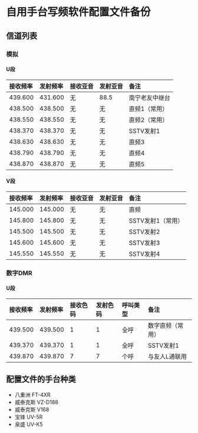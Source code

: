 # 自用手台写频软件配置文件备份

## 信道列表

### 模拟

#### U段

| 接收频率 | 发射频率 | 接收亚音 | 发射亚音 | 备注 |
| :------ | :---- | :------ | :------ | :------ |
| 439.600 | 431.600 | 无 | 88.5 | 南宁老友中继台 |
| 438.500 | 438.500 | 无 | 无 | 直频1（常用） |
| 438.550 | 438.550 | 无 | 无 | 直频2（常用） |
| 438.370 | 438.370 | 无 | 无 | SSTV发射1 |
| 438.630 | 438.630 | 无 | 无 | 直频3 |
| 438.790 | 438.790 | 无 | 无 | 直频4 |
| 438.870 | 438.870 | 无 | 无 | 直频5 |

#### V段

| 接收频率 | 发射频率 | 接收亚音 | 发射亚音 | 备注 |
| :------ | :---- | :------ | :------ | :------ |
| 145.000 | 145.000 | 无 | 无 | 直频 |
| 145.800 | 145.800 | 无 | 无 | SSTV发射1（常用） |
| 145.500 | 145.500 | 无 | 无 | SSTV发射2 |
| 145.600 | 145.600 | 无 | 无 | SSTV发射3 |
| 145.550 | 145.550 | 无 | 无 | SSTV发射4 |

### 数字DMR

#### U段

| 接收频率 | 发射频率 | 接收色码 | 发射色码 | 呼叫类型 | 备注 |
| :------ | :---- | :------ | :------ | :------ | :------ |
| 439.500 | 439.500 | 1 | 1 | 全呼 | 数字直频（常用） |
| 439.370 | 439.370 | 1 | 1 | 全呼 | SSTV发射1 |
| 439.870 | 439.870 | 7 | 7 | 个呼 | 与友人L通联用 |

## 配置文件的手台种类

- 八重洲 FT-4XR
- 威泰克斯 VZ-D188
- 威泰克斯 V168
- 宝锋 UV-5R
- 泉盛 UV-K5
